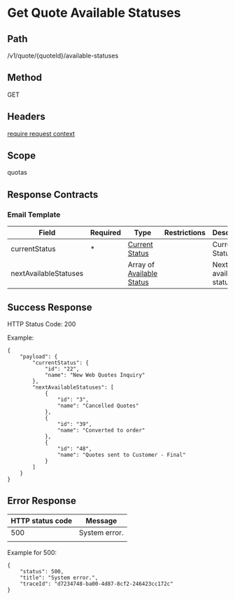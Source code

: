 # Get Quote Available Statuses

## Path
/v1/quote/{quoteId}/available-statuses

## Method

GET

## Headers

[require request context](https://github.com/dkhardwarecom/docs/blob/main/partnerApi/authentication.md#request-context)

## Scope
quotas

## Response Contracts

### Email Template
| Field | Required | Type | Restrictions | Description |
|--|--|--|--|--|
| currentStatus | * | [Current Status](https://github.com/dkhardwarecom/docs/blob/main/partnerApi/orders.md#order-status) | | Current Status. |
| nextAvailableStatuses |  | Array of [Available Status](https://github.com/dkhardwarecom/docs/blob/main/partnerApi/orders.md#order-status)  | | Next available statuses. |

## Success Response

HTTP Status Code: 200

Example:
```
{
    "payload": {
        "currentStatus": {
            "id": "22",
            "name": "New Web Quotes Inquiry"
        },
        "nextAvailableStatuses": [
            {
                "id": "3",
                "name": "Cancelled Quotes"
            },
            {
                "id": "39",
                "name": "Converted to order"
            },
            {
                "id": "48",
                "name": "Quotes sent to Customer - Final"
            }
        ]
    }
}
```

## Error Response


| HTTP status code | Message |
|--|--|
| 500 | System error. |
|  |  |

Example for 500:
```
{
    "status": 500,
    "title": "System error.",
    "traceId": "d7234748-ba00-4d87-8cf2-246423cc172c"
}
```
